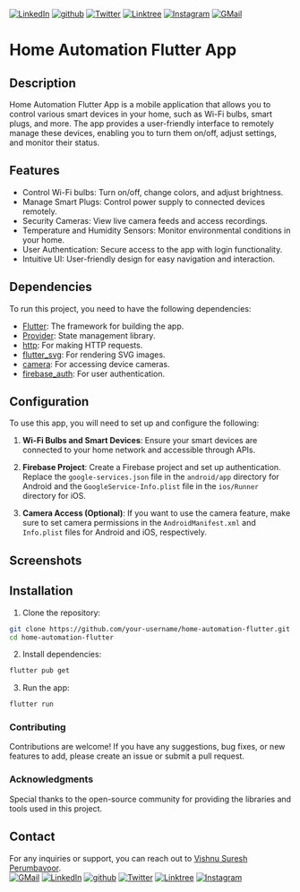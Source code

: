 
[![LinkedIn][linkedin-shield]][linkedin-url]
[![github][github-shield]][github-url]
[![Twitter][twitter-shield]][twitter-url]
[![Linktree][linktree-shield]][linktree-url]
[![Instagram][instagram-shield]][instagram-url]
[![GMail][gmail-shield]][gmail-url]

[linkedin-shield]: https://img.shields.io/badge/LinkedIn-0077B5?style=for-the-badge&logo=linkedin&logoColor=white
[linkedin-url]: https://www.linkedin.com/in/vishnu-suresh-perumbavoor/
[twitter-shield]: https://img.shields.io/badge/Twitter-1DA1F2?style=for-the-badge&logo=twitter&logoColor=white
[twitter-url]: https://twitter.com/in/vspeeeeee
[instagram-shield]: https://img.shields.io/badge/Instagram-E4405F?style=for-the-badge&logo=instagram&logoColor=white
[instagram-url]: https://www.instagram.com/vishnusureshperumbavoor/
[linktree-shield]: https://img.shields.io/badge/linktree-39E09B?style=for-the-badge&logo=linktree&logoColor=white
[linktree-url]: https://linktr.ee/vishnusureshperumbavoor2.0
[github-shield]: https://img.shields.io/badge/GitHub-100000?style=for-the-badge&logo=github&logoColor=white
[github-url]: https://github.com/vishnusureshperumbavoor
[gmail-shield]: https://img.shields.io/badge/Gmail-D14836?style=for-the-badge&logo=gmail&logoColor=white
[gmail-url]: mailto:vishnusureshperumbavoor@gmail.com
# Home Automation Flutter App

<!-- ![App Screenshot](./screenshot.png) -->

## Description

Home Automation Flutter App is a mobile application that allows you to control various smart devices in your home, such as Wi-Fi bulbs, smart plugs, and more. The app provides a user-friendly interface to remotely manage these devices, enabling you to turn them on/off, adjust settings, and monitor their status.

## Features

- Control Wi-Fi bulbs: Turn on/off, change colors, and adjust brightness.
- Manage Smart Plugs: Control power supply to connected devices remotely.
- Security Cameras: View live camera feeds and access recordings.
- Temperature and Humidity Sensors: Monitor environmental conditions in your home.
- User Authentication: Secure access to the app with login functionality.
- Intuitive UI: User-friendly design for easy navigation and interaction.

## Dependencies

To run this project, you need to have the following dependencies:

- [Flutter](https://flutter.dev/): The framework for building the app.
- [Provider](https://pub.dev/packages/provider): State management library.
- [http](https://pub.dev/packages/http): For making HTTP requests.
- [flutter_svg](https://pub.dev/packages/flutter_svg): For rendering SVG images.
- [camera](https://pub.dev/packages/camera): For accessing device cameras.
- [firebase_auth](https://pub.dev/packages/firebase_auth): For user authentication.

## Configuration

To use this app, you will need to set up and configure the following:

1. **Wi-Fi Bulbs and Smart Devices**: Ensure your smart devices are connected to your home network and accessible through APIs.

2. **Firebase Project**: Create a Firebase project and set up authentication. Replace the `google-services.json` file in the `android/app` directory for Android and the `GoogleService-Info.plist` file in the `ios/Runner` directory for iOS.

3. **Camera Access (Optional)**: If you want to use the camera feature, make sure to set camera permissions in the `AndroidManifest.xml` and `Info.plist` files for Android and iOS, respectively.

## Screenshots

<!-- ![Screenshot 1](./screenshots/screenshot1.png) -->

## Installation

1. Clone the repository:
```sh
git clone https://github.com/your-username/home-automation-flutter.git
cd home-automation-flutter
```
2. Install dependencies:
```sh
flutter pub get
```
3. Run the app:
```sh
flutter run
```

### Contributing
Contributions are welcome! If you have any suggestions, bug fixes, or new features to add, please create an issue or submit a pull request.

### Acknowledgments 

Special thanks to the open-source community for providing the libraries and tools used in this project.

## Contact

For any inquiries or support, you can reach out to [Vishnu Suresh Perumbavoor](https://vishnusureshperumbavoor.github.io/V-S-P/). <br>
[![GMail][gmail-shield]][gmail-url]
[![LinkedIn][linkedin-shield]][linkedin-url]
[![github][github-shield]][github-url]
[![Twitter][twitter-shield]][twitter-url]
[![Linktree][linktree-shield]][linktree-url]
[![Instagram][instagram-shield]][instagram-url]
